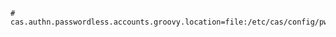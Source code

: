```properties
# cas.authn.passwordless.accounts.groovy.location=file:/etc/cas/config/pwdless.groovy
```
